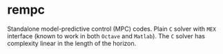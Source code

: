 # rempc
Standalone model-predictive control (MPC) codes. Plain `C` solver with `MEX` interface (known to work in both `Octave` and `Matlab`). The `C` solver has complexity linear in the length of the horizon.
